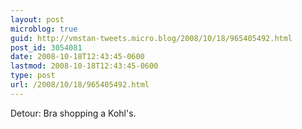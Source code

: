 ```yaml
---
layout: post
microblog: true
guid: http://vmstan-tweets.micro.blog/2008/10/18/965405492.html
post_id: 3054081
date: 2008-10-18T12:43:45-0600
lastmod: 2008-10-18T12:43:45-0600
type: post
url: /2008/10/18/965405492.html
---
```

Detour: Bra shopping a Kohl's.
